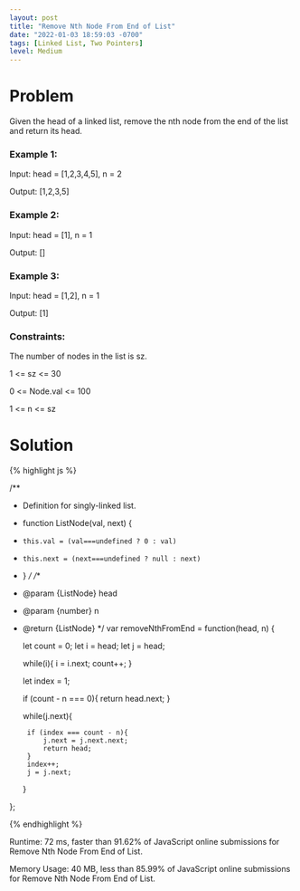 ```yaml
---
layout: post
title: "Remove Nth Node From End of List"
date: "2022-01-03 18:59:03 -0700"
tags: [Linked List, Two Pointers]
level: Medium
---
```


# Problem

Given the head of a linked list, remove the nth node from the end of the list and return its head.

 

### Example 1:


Input: head = [1,2,3,4,5], n = 2

Output: [1,2,3,5]

### Example 2:

Input: head = [1], n = 1

Output: []

### Example 3:

Input: head = [1,2], n = 1

Output: [1]
 

### Constraints:

The number of nodes in the list is sz.

1 <= sz <= 30

0 <= Node.val <= 100

1 <= n <= sz

# Solution

{% highlight js %}

/**
 * Definition for singly-linked list.
 * function ListNode(val, next) {
 *     this.val = (val===undefined ? 0 : val)
 *     this.next = (next===undefined ? null : next)
 * }
 */
/**
 * @param {ListNode} head
 * @param {number} n
 * @return {ListNode}
 */
var removeNthFromEnd = function(head, n) {
    
    let count = 0;
    let i = head;
    let j = head;
    
    while(i){
        i = i.next;
        count++;
    }
    
    let index = 1;
    
    if (count - n === 0){
        return head.next;
    }
    
    while(j.next){

        if (index === count - n){
            j.next = j.next.next;
            return head;
        }
        index++;
        j = j.next;
    }
    
    
};

{% endhighlight %}

Runtime: 72 ms, faster than 91.62% of JavaScript online submissions for Remove Nth Node From End of List.

Memory Usage: 40 MB, less than 85.99% of JavaScript online submissions for Remove Nth Node From End of List.

